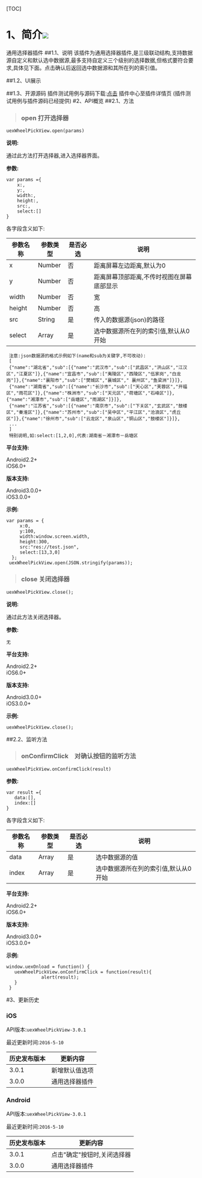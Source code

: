 [TOC]

 # 1、简介[![](http://appcan-download.oss-cn-beijing.aliyuncs.com/%E5%85%AC%E6%B5%8B%2Fgf.png)]()
 通用选择器插件
##1.1、说明
 该插件为通用选择器插件,是三级联动结构,支持数据源自定义和默认选中数据源,最多支持自定义三个级别的选择数据,但格式要符合要求,具体见下面。点击确认后返回选中数据源和其所在列的索引值。

##1.2、UI展示

##1.3、开源源码
插件测试用例与源码下载:[点击](http://plugin.appcan.cn/details.html?id=602_pluginlist) 插件中心至插件详情页 (插件测试用例与插件源码已经提供)
#2、API概览
 ##2.1、方法

> ### open 打开选择器

`uexWheelPickView.open(params)`

**说明:**

通过此方法打开选择器,进入选择器界面。

**参数:**

```
var params ={
    x:,
    y:,
    width:,
    height:,
    src:,
    select:[]
}
```

各字段含义如下:

| 参数名称 | 参数类型 | 是否必选 | 说明 |
| ----- | ----- | ----- | ----- |
|  x   | Number | 否 | 距离屏幕左边距离,默认为0 |
| y    | Number | 否 | 距离屏幕顶部距离,不传时视图在屏幕底部显示|
| width | Number | 否 | 宽 |
| height | Number | 否 | 高 |
| src | String | 是 | 传入的数据源(json)的路径 |
| select | Array | 是 | 选中数据源所在列的索引值,默认从0开始|
```
 注意:json数据源的格式示例如下(name和sub为关键字,不可改动):
 [
 {"name":"湖北省","sub":[{"name":"武汉市","sub":["武昌区","洪山区","江汉区","江夏区"]},{"name":"宜昌市","sub":["夷陵区","西陵区","伍家岗","白龙岗"]},{"name":"襄阳市","sub":["樊城区","襄城区"," 襄州区","鱼梁洲"]}]},
 {"name":"湖南省","sub":[{"name":"长沙市","sub":["天心区","芙蓉区","开福区","雨花区"]},{"name":"株洲市","sub":["天元区","荷塘区","石峰区"]},{"name":"湘潭市","sub":["岳塘区","雨湖区"]}]},
 {"name":"江苏省","sub":[{"name":"南京市","sub":["下关区","玄武区","鼓楼区","秦淮区"]},{"name":"苏州市","sub":["吴中区","平江区","沧浪区","虎丘区"]},{"name":"徐州市","sub":["云龙区","泉山区","铜山区","鼓楼区"]}]},
 ...
 ]
 特别说明,如:select:[1,2,0],代表:湖南省－湘潭市－岳塘区
```

**平台支持:**

Android2.2+    
iOS6.0+

**版本支持:**

Android3.0.0+    
iOS3.0.0+

**示例:**

```
var params = {
     x:0,
     y:100,
     width:window.screen.width,
     height:300,
     src:"res://test.json",
     select:[13,3,0]
  };
 uexWheelPickView.open(JSON.stringify(params));                   
```
> ### close 关闭选择器

`uexWheelPickView.close();`

**说明:**

通过此方法关闭选择器。

**参数:**

```
无
```

 

**平台支持:**

Android2.2+    
iOS6.0+

**版本支持:**

Android3.0.0+    
iOS3.0.0+

**示例:**

```
uexWheelPickView.close();
```

##2.2、监听方法
> ### onConfirmClick　对确认按钮的监听方法

`uexWheelPickView.onConfirmClick(result)`

**参数:**

 ```
var result ={
    data:[],
    index:[] 
}
```

各字段含义如下:

| 参数名称 | 参数类型 | 是否必选 | 说明 |
| ----- | ----- | ----- | ----- |
| data | Array | 是 | 选中数据源的值 |
| index | Array | 是 | 选中数据源所在列的索引值,默认从0开始 |

**平台支持:**

Android2.2+    
iOS6.0+

**版本支持:**

Android3.0.0+    
iOS3.0.0+

**示例:**

```
window.uexOnload = function() {
   uexWheelPickView.onConfirmClick = function(result){
             alert(result);
   }
 }
```

#3、更新历史 

### iOS

API版本:`uexWheelPickView-3.0.1`

最近更新时间:`2016-5-10`

| 历史发布版本 | 更新内容 |
| ----- | ----- |
| 3.0.1 | 新增默认值选项 |
| 3.0.0 | 通用选择器插件 |

### Android

API版本:`uexWheelPickView-3.0.1`

最近更新时间:`2016-5-10`

| 历史发布版本 | 更新内容 |
| ----- | ----- |
| 3.0.1 | 点击"确定"按钮时,关闭选择器 |
| 3.0.0 | 通用选择器插件 |
